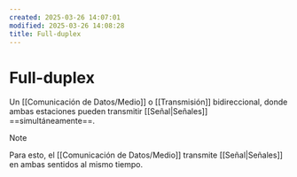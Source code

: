 ```yaml
---
created: 2025-03-26 14:07:01
modified: 2025-03-26 14:08:28
title: Full-duplex
---
```

# Full-duplex

Un [[Comunicación de Datos/Medio]] o [[Transmisión]] bidireccional, donde ambas estaciones pueden transmitir [[Señal|Señales]] ==simultáneamente==.

> [!note]
> Para esto, el [[Comunicación de Datos/Medio]] transmite [[Señal|Señales]] en ambas sentidos al mismo tiempo.
